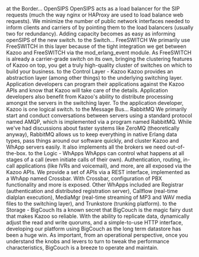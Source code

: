 at the Border... 
OpenSIPS
OpenSIPS acts as a load balancer for the SIP requests (much the way nginx or HAProxy are used to load balance web requests). We minimize the number of public network interfaces needed to inform clients and carriers of by pointing them to the load balancers (usually two for redundancy). Adding capacity becomes as easy as informing openSIPS of the new switch.
to the Switch... 
FreeSWITCH
We primarily use FreeSWITCH in this layer because of the tight integration we get between Kazoo and FreeSWITCH via the 
mod_erlang_event
 module. As FreeSWITCH is already a carrier-grade switch on its own, bringing the clustering features of Kazoo on top, you get a truly high-quality cluster of switches on which to build your business.
to the Control Layer - Kazoo
Kazoo provides an abstraction layer (among other things) to the underlying switching layer. Application developers can program their applications against the Kazoo APIs and know that Kazoo will take care of the details. Application developers also benefit from Kazoo's ability to distribute processing amongst the servers in the switching layer. To the application developer, Kazoo is one logical switch.
to the Message Bus... 
RabbitMQ
We primarily start and conduct conversations between servers using a standard protocol named AMQP, which is implemented via a program named RabbitMQ. While we've had discussions about 
faster
 systems like ZeroMQ (theoretically anyway), RabbitMQ allows us to keep everything in native Erlang data types, pass things around our software quickly, and cluster Kazoo and WhApp servers easily. It also implements all the brokers we need out-of-the-box.
to the Logic - WhApps
WhApps can control what happens at all stages of a call (even initiate calls of their own). Authentication, routing, in-call applications (like IVRs and voicemail), and more, are all exposed via the Kazoo APIs. We provide a set of APIs via a REST interface, implemented as a WhApp named Crossbar. With Crossbar, configuration of PBX functionality and more is exposed. Other WhApps included are Registrar (authentication and distributed registration server), Callflow (real-time dialplan execution), MediaMgr (real-time streaming of MP3 and WAV media files to the switching layer), and Trunkstore (trunking platform).
to the Storage - 
BigCouch
Its a known secret that BigCouch is the magic fairy dust that makes Kazoo so reliable. With the ability to replicate data, dynamically adjust the read and write quorums, and a simple-to-use HTTP interface, developing our platform using BigCouch as the long term datastore has been a huge win. As important, from an operational perspective, once you understand the knobs and levers to turn to tweak the performance characteristics, BigCouch is a breeze to operate and maintain.

